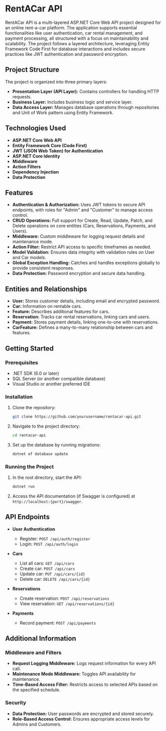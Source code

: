# RentACar API

RentACar API is a multi-layered ASP.NET Core Web API project designed for an online rent-a-car platform. The application supports essential functionalities like user authentication, car rental management, and payment processing, all structured with a focus on maintainability and scalability. The project follows a layered architecture, leveraging Entity Framework Code First for database interactions and includes secure practices like JWT authentication and password encryption.

## Project Structure

The project is organized into three primary layers:

- **Presentation Layer (API Layer):** Contains controllers for handling HTTP requests.
- **Business Layer:** Includes business logic and service layer.
- **Data Access Layer:** Manages database operations through repositories and Unit of Work pattern using Entity Framework.

## Technologies Used

- **ASP.NET Core Web API**
- **Entity Framework Core (Code First)**
- **JWT (JSON Web Token) for Authentication**
- **ASP.NET Core Identity**
- **Middleware**
- **Action Filters**
- **Dependency Injection**
- **Data Protection**

## Features

- **Authentication & Authorization:** Uses JWT tokens to secure API endpoints, with roles for "Admin" and "Customer" to manage access control.
- **CRUD Operations:** Full support for Create, Read, Update, Patch, and Delete operations on core entities (Cars, Reservations, Payments, and Users).
- **Middleware:** Custom middleware for logging request details and maintenance mode.
- **Action Filter:** Restrict API access to specific timeframes as needed.
- **Model Validation:** Ensures data integrity with validation rules on User and Car models.
- **Global Exception Handling:** Catches and handles exceptions globally to provide consistent responses.
- **Data Protection:** Password encryption and secure data handling.

## Entities and Relationships

- **User:** Stores customer details, including email and encrypted password.
- **Car:** Information on rentable cars.
- **Feature:** Describes additional features for cars.
- **Reservation:** Tracks car rental reservations, linking cars and users.
- **Payment:** Stores payment details, linking one-to-one with reservations.
- **CarFeature:** Defines a many-to-many relationship between cars and features.

## Getting Started

### Prerequisites

- .NET SDK (6.0 or later)
- SQL Server (or another compatible database)
- Visual Studio or another preferred IDE

### Installation

1. Clone the repository:
   ```bash
   git clone https://github.com/yourusername/rentacar-api.git
   ```
2. Navigate to the project directory:
   ```bash
   cd rentacar-api
   ```
3. Set up the database by running migrations:
   ```bash
   dotnet ef database update
   ```

### Running the Project

1. In the root directory, start the API:
   ```bash
   dotnet run
   ```
2. Access the API documentation (if Swagger is configured) at `http://localhost:{port}/swagger`.

## API Endpoints

- **User Authentication**  
  - Register: `POST /api/auth/register`
  - Login: `POST /api/auth/login`

- **Cars**  
  - List all cars: `GET /api/cars`
  - Create car: `POST /api/cars`
  - Update car: `PUT /api/cars/{id}`
  - Delete car: `DELETE /api/cars/{id}`

- **Reservations**  
  - Create reservation: `POST /api/reservations`
  - View reservation: `GET /api/reservations/{id}`

- **Payments**  
  - Record payment: `POST /api/payments`

## Additional Information

### Middleware and Filters

- **Request Logging Middleware:** Logs request information for every API call.
- **Maintenance Mode Middleware:** Toggles API availability for maintenance.
- **Time-Based Access Filter:** Restricts access to selected APIs based on the specified schedule.

### Security

- **Data Protection:** User passwords are encrypted and stored securely.
- **Role-Based Access Control:** Ensures appropriate access levels for Admins and Customers.
